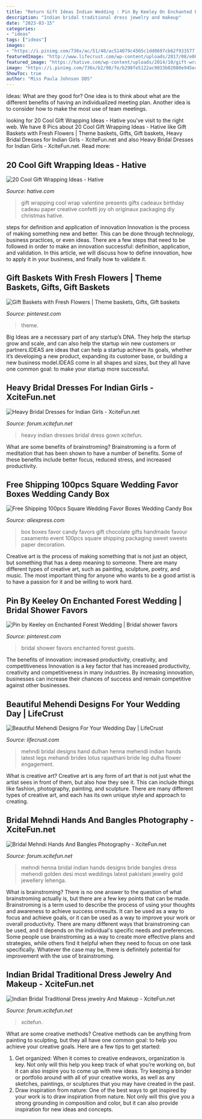 ```yaml
---
title: "Return Gift Ideas Indian Wedding : Pin By Keeley On Enchanted Forest Wedding"
description: "Indian bridal traditional dress jewelry and makeup"
date: "2023-03-15"
categories:
- "ideas"
tags: ["ideas"]
images:
- "https://i.pinimg.com/736x/ac/51/40/ac514079c4505c1dd0697cb62f933577.jpg"
featuredImage: "http://www.lifecrust.com/wp-content/uploads/2017/08/e00bbd48c90d4f8c1708cfaa426b075e.jpg"
featured_image: "https://hative.com/wp-content/uploads/2014/10/gift-wrapping-ideas/18-cool-gift-wrapping-ideas.jpg"
image: "https://i.pinimg.com/736x/b2/98/fe/b298fe5122ac9033b02080e945e43f83.jpg"
ShowToc: true
author: "Miss Paula Johnson DDS"
---
```



Ideas: What are they good for?
One idea is to think about what are the different benefits of having an individualized meeting plan. Another idea is to consider how to make the most use of team meetings.

	

		
looking for 20 Cool Gift Wrapping Ideas - Hative you've visit to the right web. We have 8 Pics about 20 Cool Gift Wrapping Ideas - Hative like Gift Baskets with Fresh Flowers | Theme baskets, Gifts, Gift baskets, Heavy Bridal Dresses for Indian Girls - XciteFun.net and also Heavy Bridal Dresses for Indian Girls - XciteFun.net. Read more:
		
    
## 20 Cool Gift Wrapping Ideas - Hative

<img loading=lazy src="https://hative.com/wp-content/uploads/2014/10/gift-wrapping-ideas/18-cool-gift-wrapping-ideas.jpg" onerror="this.onerror=null;this.src='https://tse1.mm.bing.net/th?id=OIP.y0RrePIHy3G-BNjv_nTHvAHaJ4&amp;pid=15.1';" alt="20 Cool Gift Wrapping Ideas - Hative">

_Source: hative.com_

>gift wrapping cool wrap valentine presents gifts cadeaux birthday cadeau paper creative confetti joy oh originaux packaging diy christmas hative. 

	

steps for definition and application of innovation
Innovation is the process of making something new and better. This can be done through technology, business practices, or even ideas. There are a few steps that need to be followed in order to make an innovation successful: definition, application, and validation. In this article, we will discuss how to define innovation, how to apply it in your business, and finally how to validate it.

    
## Gift Baskets With Fresh Flowers | Theme Baskets, Gifts, Gift Baskets

<img loading=lazy src="https://i.pinimg.com/736x/b2/98/fe/b298fe5122ac9033b02080e945e43f83.jpg" onerror="this.onerror=null;this.src='https://tse3.mm.bing.net/th?id=OIP.cpOU2nCh2Cqkfd-7np1LLwHaJ3&amp;pid=15.1';" alt="Gift Baskets with Fresh Flowers | Theme baskets, Gifts, Gift baskets">

_Source: pinterest.com_

>theme. 

	

Big Ideas are a necessary part of any startup’s DNA. They help the startup grow and scale, and can also help the startup win new customers or partners.IDEAS are ideas that can help a startup achieve its goals, whether it’s developing a new product, expanding its customer base, or building a new business model.IDEAS come in all shapes and sizes, but they all have one common goal: to make your startup more successful.

    
## Heavy Bridal Dresses For Indian Girls - XciteFun.net

<img loading=lazy src="http://img.xcitefun.net/users/2014/07/359571,xcitefun-heavy-bridal-dress-2.jpg" onerror="this.onerror=null;this.src='https://tse2.mm.bing.net/th?id=OIP.C1H7zp6hkCQnh2YUS7dz7wHaK5&amp;pid=15.1';" alt="Heavy Bridal Dresses for Indian Girls - XciteFun.net">

_Source: forum.xcitefun.net_

>heavy indian dresses bridal dress gown xcitefun. 

	

What are some benefits of brainstroming?
Brainstroming is a form of meditation that has been shown to have a number of benefits. Some of these benefits include better focus, reduced stress, and increased productivity.

    
## Free Shipping 100pcs Square Wedding Favor Boxes Wedding Candy Box

<img loading=lazy src="https://ae01.alicdn.com/kf/HTB1zbXtSXXXXXa7XpXXq6xXFXXXx/Free-Shipping-100pcs-Square-Wedding-Favor-Boxes-Wedding-Candy-Box-Casamento-Wedding-Favors-And-Gifts-Event.jpg" onerror="this.onerror=null;this.src='https://tse3.mm.bing.net/th?id=OIP.Sk935iZ9znCr6asT5Hnz9AHaHa&amp;pid=15.1';" alt="Free Shipping 100pcs Square Wedding Favor Boxes Wedding Candy Box">

_Source: aliexpress.com_

>box boxes favor candy favors gift chocolate gifts handmade favour casamento event 100pcs square shipping packaging sweet sweets paper decoration. 

	

Creative art is the process of making something that is not just an object, but something that has a deep meaning to someone. There are many different types of creative art, such as painting, sculpture, poetry, and music. The most important thing for anyone who wants to be a good artist is to have a passion for it and be willing to work hard.

    
## Pin By Keeley On Enchanted Forest Wedding | Bridal Shower Favors

<img loading=lazy src="https://i.pinimg.com/736x/ac/51/40/ac514079c4505c1dd0697cb62f933577.jpg" onerror="this.onerror=null;this.src='https://tse1.mm.bing.net/th?id=OIP.lMbuq73xRjrbW1yObdhxBAHaLH&amp;pid=15.1';" alt="Pin by Keeley on Enchanted Forest Wedding | Bridal shower favors">

_Source: pinterest.com_

>bridal shower favors enchanted forest guests. 

	

The benefits of innovation: increased productivity, creativity, and competitiveness
Innovation is a key factor that has increased productivity, creativity and competitiveness in many industries. By increasing innovation, businesses can increase their chances of success and remain competitive against other businesses.

    
## Beautiful Mehendi Designs For Your Wedding Day | LifeCrust

<img loading=lazy src="http://www.lifecrust.com/wp-content/uploads/2017/08/e00bbd48c90d4f8c1708cfaa426b075e.jpg" onerror="this.onerror=null;this.src='https://tse3.mm.bing.net/th?id=OIP.BkW9vaU23bgb7EV4iPSregHaNK&amp;pid=15.1';" alt="Beautiful Mehendi Designs For Your Wedding Day | LifeCrust">

_Source: lifecrust.com_

>mehndi bridal designs hand dulhan henna mehendi indian hands latest legs mehandi brides lotus rajasthani bride leg dulha flower engagement. 

	

What is creative art?
Creative art is any form of art that is not just what the artist sees in front of them, but also how they see it. This can include things like fashion, photography, painting, and sculpture. There are many different types of creative art, and each has its own unique style and approach to creating.

    
## Bridal Mehndi Hands And Bangles Photography - XciteFun.net

<img loading=lazy src="http://img.xcitefun.net/users/2013/03/321314,xcitefun-bridal-hands-photography-18.jpg" onerror="this.onerror=null;this.src='https://tse1.mm.bing.net/th?id=OIP.X923goilN1kz1VWgGQl26wHaLK&amp;pid=15.1';" alt="Bridal Mehndi Hands And Bangles Photography - XciteFun.net">

_Source: forum.xcitefun.net_

>mehndi henna bridal indian hands designs bride bangles dress mehendi golden desi most weddings latest pakistani jewelry gold jewellery lehenga. 

	

What is brainstroming?
There is no one answer to the question of what brainstroming actually is, but there are a few key points that can be made. Brainstroming is a term used to describe the process of using your thoughts and awareness to achieve success orresults. It can be used as a way to focus and achieve goals, or it can be used as a way to improve your work or overall productivity. There are many different ways that brainstroming can be used, and it depends on the individual's specific needs and preferences. Some people use brainstroming as a way to create more effective plans and strategies, while others find it helpful when they need to focus on one task specifically. Whatever the case may be, there is definitely potential for improvement with the use of brainstroming.

    
## Indian Bridal Traditional Dress Jewelry And Makeup - XciteFun.net

<img loading=lazy src="https://img.xcitefun.net/users/2011/10/266849,xcitefun-indian-bridal-traditional-dress-jewelry-.jpg" onerror="this.onerror=null;this.src='https://tse4.mm.bing.net/th?id=OIP.bFUZNZQUZqRtLNPhbxvSggHaJZ&amp;pid=15.1';" alt="Indian Bridal Traditional Dress jewelry And Makeup - XciteFun.net">

_Source: forum.xcitefun.net_

>xcitefun. 

	

What are some creative methods?
Creative methods can be anything from painting to sculpting, but they all have one common goal: to help you achieve your creative goals. Here are a few tips to get started: 
1. Get organized: When it comes to creative endeavors, organization is key. Not only will this help you keep track of what you’re working on, but it can also inspire you to come up with new ideas. Try keeping a binder or portfolio around with all of your creative works, as well as any sketches, paintings, or sculptures that you may have created in the past. 
2. Draw inspiration from nature: One of the best ways to get inspired by your work is to draw inspiration from nature. Not only will this give you a strong grounding in composition and color, but it can also provide inspiration for new ideas and concepts.

